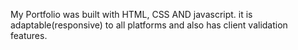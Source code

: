 My Portfolio was built with HTML, CSS AND javascript. it is adaptable(responsive) to all platforms and also has client validation features.
